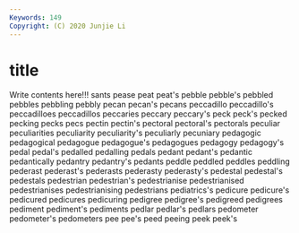 ```yaml
---
Keywords: 149
Copyright: (C) 2020 Junjie Li
---
```


# title

Write contents here!!!
sants
pease 
peat 
peat's 
pebble 
pebble's 
pebbled 
pebbles 
pebbling 
pebbly 
pecan
pecan's 
pecans 
peccadillo 
peccadillo's 
peccadilloes 
peccadillos 
peccaries 
peccary 
peccary's 
peck
peck's 
pecked 
pecking 
pecks 
pecs 
pectin 
pectin's 
pectoral 
pectoral's 
pectorals
peculiar 
peculiarities 
peculiarity 
peculiarity's 
peculiarly 
pecuniary 
pedagogic 
pedagogical 
pedagogue 
pedagogue's
pedagogues 
pedagogy 
pedagogy's 
pedal 
pedal's 
pedalled 
pedalling 
pedals 
pedant 
pedant's
pedantic 
pedantically 
pedantry 
pedantry's 
pedants 
peddle 
peddled 
peddles 
peddling 
pederast
pederast's 
pederasts 
pederasty 
pederasty's 
pedestal 
pedestal's 
pedestals 
pedestrian 
pedestrian's 
pedestrianise
pedestrianised 
pedestrianises 
pedestrianising 
pedestrians 
pediatrics's 
pedicure 
pedicure's 
pedicured 
pedicures 
pedicuring
pedigree 
pedigree's 
pedigreed 
pedigrees 
pediment 
pediment's 
pediments 
pedlar 
pedlar's 
pedlars
pedometer 
pedometer's 
pedometers 
pee 
pee's 
peed 
peeing 
peek 
peek's 
